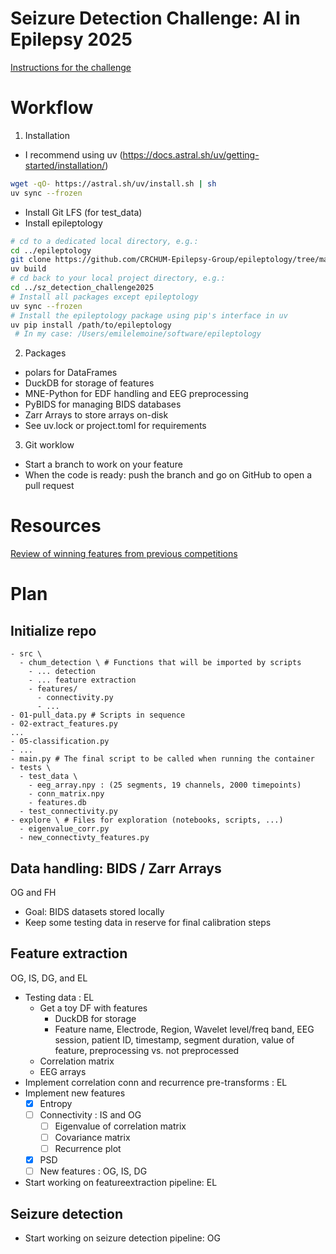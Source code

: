 # Seizure Detection Challenge: AI in Epilepsy 2025

[Instructions for the challenge](https://epilepsybenchmarks.com/challenge/)

# Workflow

1. Installation
* I recommend using uv (<https://docs.astral.sh/uv/getting-started/installation/>)

``` sh
wget -qO- https://astral.sh/uv/install.sh | sh
uv sync --frozen
```
* Install Git LFS (for test_data)
* Install epileptology

``` sh
# cd to a dedicated local directory, e.g.:
cd ../epileptology
git clone https://github.com/CRCHUM-Epilepsy-Group/epileptology/tree/main .
uv build
# cd back to your local project directory, e.g.:
cd ../sz_detection_challenge2025
# Install all packages except epileptology
uv sync --frozen
# Install the epileptology package using pip's interface in uv
uv pip install /path/to/epileptology
 # In my case: /Users/emilelemoine/software/epileptology
```


2. Packages
* polars for DataFrames
* DuckDB for storage of features
* MNE-Python for EDF handling and EEG preprocessing
* PyBIDS for managing BIDS databases
* Zarr Arrays to store arrays on-disk
* See uv.lock or project.toml for requirements

3. Git worklow
* Start a branch to work on your feature
* When the code is ready: push the branch and go on GitHub to open a pull request

# Resources

[Review of winning features from previous competitions](https://github.com/Eldave93/Seizure-Detection-Tutorials/blob/master/02.%20Pre-Processing%20%26%20Feature%20Engineering.ipynb)

# Plan

## Initialize repo

```
- src \
  - chum_detection \ # Functions that will be imported by scripts
    - ... detection
    - ... feature extraction
    - features/
      - connectivity.py
      - ...
- 01-pull_data.py # Scripts in sequence
- 02-extract_features.py
...
- 05-classification.py
- ...
- main.py # The final script to be called when running the container
- tests \
  - test_data \
    - eeg_array.npy : (25 segments, 19 channels, 2000 timepoints)
    - conn_matrix.npy
    - features.db
  - test_connectivity.py
- explore \ # Files for exploration (notebooks, scripts, ...)
  - eigenvalue_corr.py
  - new_connectivty_features.py
```

## Data handling: BIDS / Zarr Arrays
OG and FH

* Goal: BIDS datasets stored locally
* Keep some testing data in reserve for final calibration steps

## Feature extraction
OG, IS, DG, and EL

* Testing data : EL
  * Get a toy DF with features
    * DuckDB for storage
    * Feature name, Electrode, Region, Wavelet level/freq band, EEG session, patient ID, timestamp, segment duration, value of feature, preprocessing vs. not preprocessed
  * Correlation matrix
  * EEG arrays
* Implement correlation conn and recurrence pre-transforms : EL
* Implement new features
  * [X] Entropy
  * [ ] Connectivity : IS and OG
    * [ ] Eigenvalue of correlation matrix
    * [ ] Covariance matrix
    * [ ] Recurrence plot
  * [X] PSD
  * [ ] New features : OG, IS, DG
* Start working on featureextraction pipeline: EL

## Seizure detection
* Start working on seizure detection pipeline: OG
